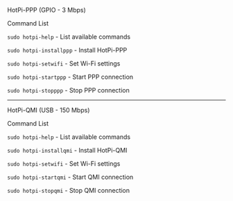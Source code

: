 HotPi-PPP (GPIO - 3 Mbps)


Command List


`sudo hotpi-help` - List available commands

`sudo hotpi-installppp` - Install HotPi-PPP

`sudo hotpi-setwifi` - Set Wi-Fi settings

`sudo hotpi-startppp` - Start PPP connection

`sudo hotpi-stopppp` - Stop PPP connection

--------------------------------------------

HotPi-QMI (USB - 150 Mbps)


Command List


`sudo hotpi-help` - List available commands

`sudo hotpi-installqmi` - Install HotPi-QMI

`sudo hotpi-setwifi` - Set Wi-Fi settings

`sudo hotpi-startqmi` - Start QMI connection

`sudo hotpi-stopqmi` - Stop QMI connection
